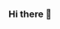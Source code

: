 ### Hi there 👋

<!--
**nosztalgia/nosztalgia** is a ✨ _special_ ✨ repository because its `README.md` (this file) appears on your GitHub profile.
<p align=”center”>

<img width=”200" height=”200" src=”https://cdn.discordapp.com/attachments/1221088137330163712/1226119154054987827/Black_Elegeance_Modern_Offline_Twitch_Banner.png?ex=66239b72&is=66112672&hm=a578cd448d9d7c34a83b28f096e3430bb9169f2f507af39d6f2c30262cd21b5b&" alt=”my banner”>

</p>

Here are some ideas to get you started:

- 🔭 I’m currently working on ...
- 🌱 I’m currently learning ...
- 👯 I’m looking to collaborate on ...
- 🤔 I’m looking for help with ...
- 💬 Ask me about ...
- 📫 How to reach me: ...
- 😄 Pronouns: ...
- ⚡ Fun fact: ...
-->
